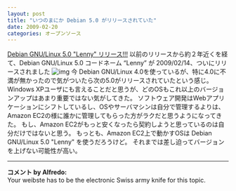 ```yaml
---
layout: post
title: "いつのまにか Debian 5.0 がリリースされていた"
date: 2009-02-20
categories: オープンソース
---
```

 [Debian GNU/Linux 5.0 "Lenny" リリース!!!](http://www.debian.or.jp/blog/debian50r0.html)
 以前のリリースから約２年近くを経て、Debian GNU/Linux 5.0 コードネーム
 “Lenny” が 2009/02/14、ついにリリースされました
 ![img](http://www.debian.or.jp/image/gnome.png)
今 Debian GNU/Linux 4.0を使っているが、特に4.0に不満が無かったので気がついたら次の5.0がリリースされていたという感じ。
Windows XPユーザにも言えることだと思うが、どのOSもこれ以上のバージョンアップはあまり重要ではない気がしてきた。
ソフトウェア開発はWebアプリケーションにシフトしているし、OSやサーバマシンは自分で管理するよりは、Amazon EC2の様に誰かに管理してもらった方がラクだと思うようになってきた。
もし、Amazon EC2がもっと安くなったら契約しようと思っているのは自分だけではないと思う。
もっとも、Amazon EC2上で動かすOSは Debian GNU/Linux 5.0 "Lenny" を使うだろうけど。
それまでは差し迫ってバージョンを上げない可能性が高い。



---

**コメント by Alfredo:**  
Your weibste has to be the electronic Swiss army knife for this topic.